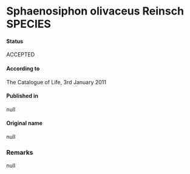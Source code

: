 # Sphaenosiphon olivaceus Reinsch SPECIES

#### Status
ACCEPTED

#### According to
The Catalogue of Life, 3rd January 2011

#### Published in
null

#### Original name
null

### Remarks
null